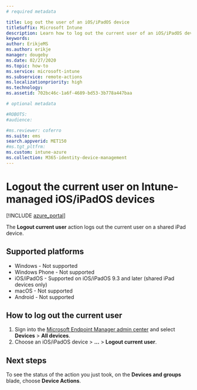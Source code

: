 ```yaml
---
# required metadata

title: Log out the user of an iOS/iPadOS device 
titleSuffix: Microsoft Intune
description: Learn how to log out the current user of an iOS/iPadOS device with Intune."
keywords:
author: ErikjeMS
ms.author: erikje
manager: dougeby
ms.date: 02/27/2020
ms.topic: how-to
ms.service: microsoft-intune
ms.subservice: remote-actions
ms.localizationpriority: high
ms.technology:
ms.assetid: 702bc46c-1a6f-4689-bd53-3b778a447baa

# optional metadata

#ROBOTS:
#audience:

#ms.reviewer: coferro
ms.suite: ems
search.appverid: MET150
#ms.tgt_pltfrm:
ms.custom: intune-azure
ms.collection: M365-identity-device-management
---
```


# Logout the current user on Intune-managed iOS/iPadOS devices


[!INCLUDE [azure_portal](../includes/azure_portal.md)]

The **Logout current user** action logs out the current user on a shared iPad device. 

## Supported platforms

- Windows - Not supported
- Windows Phone - Not supported
- iOS/iPadOS - Supported on iOS/iPadOS 9.3 and later (shared iPad devices only)
- macOS - Not supported
- Android - Not supported

## How to log out the current user

1. Sign into the [Microsoft Endpoint Manager admin center](https://go.microsoft.com/fwlink/?linkid=2109431) and select **Devices** > **All devices**.
2. Choose an iOS/iPadOS device > **...** > **Logout current user**.

## Next steps

To see the status of the action you just took, on the **Devices and groups** blade, choose **Device Actions**.
